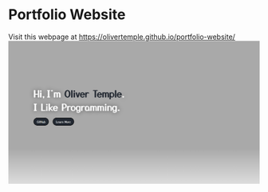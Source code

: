 # Portfolio Website
Visit this webpage at https://olivertemple.github.io/portfolio-website/
<img src="screenshot.png">
